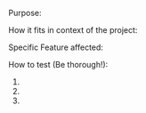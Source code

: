 Purpose:

How it fits in context of the project:

Specific Feature affected:

How to test (Be thorough!):

1.
2.
3.
